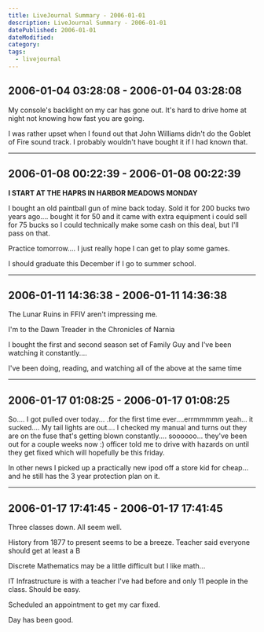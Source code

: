 ```yaml
---
title: LiveJournal Summary - 2006-01-01
description: LiveJournal Summary - 2006-01-01
datePublished: 2006-01-01
dateModified:
category:
tags:
  - livejournal
---
```


## 2006-01-04 03:28:08 - 2006-01-04 03:28:08

My console's backlight on my car has gone out. It's hard to drive home at night not knowing how fast you are going.

I was rather upset when I found out that John Williams didn't do the Goblet of Fire sound track. I probably wouldn't have bought it if I had known that.

---

## 2006-01-08 00:22:39 - 2006-01-08 00:22:39

**I START AT THE HAPRS IN HARBOR MEADOWS MONDAY**

I bought an old paintball gun of mine back today. Sold it for 200 bucks two years ago.... bought it for 50 and it came with extra equipment i could sell for 75 bucks so I could technically make some cash on this deal, but I'll pass on that.

Practice tomorrow.... I just really hope I can get to play some games.

I should graduate this December if I go to summer school.

---

## 2006-01-11 14:36:38 - 2006-01-11 14:36:38

The Lunar Ruins in FFIV aren't impressing me.

I'm to the Dawn Treader in the Chronicles of Narnia

I bought the first and second season set of Family Guy and I've been watching it constantly....

I've been doing, reading, and watching all of the above at the same time

---

## 2006-01-17 01:08:25 - 2006-01-17 01:08:25

So.... I got pulled over today... .for the first time ever....errmmmmm yeah... it sucked.... My tail lights are out.... I checked my manual and turns out they are on the fuse that's getting blown constantly.... soooooo... they've been out for a couple weeks now :) officer told me to drive with hazards on until they get fixed which will hopefully be this friday.

In other news I picked up a practically new ipod off a store kid for cheap... and he still has the 3 year protection plan on it.

---

## 2006-01-17 17:41:45 - 2006-01-17 17:41:45

Three classes down. All seem well.

History from 1877 to present seems to be a breeze. Teacher said everyone should get at least a B

Discrete Mathematics may be a little difficult but I like math...

IT Infrastructure is with a teacher I've had before and only 11 people in the class. Should be easy.

Scheduled an appointment to get my car fixed.

Day has been good.
